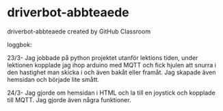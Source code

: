 # driverbot-abbteaede
driverbot-abbteaede created by GitHub Classroom

loggbok:

23/3- Jag jobbade på python projektet utanför lektions tiden, under lektionen kopplade jag ihop arduino med MQTT och fick hjulen att snurra i den hastighet man skicka i och även bakåt eller framåt. Jag skapade även hemsidan och började lite smått.

24/3- Jag gjorde om hemsidan i HTML och la till en joystick och kopplade till MQTT. Jag gjorde även några funktioner.
